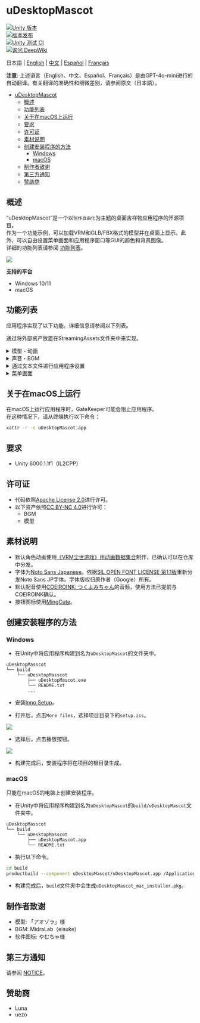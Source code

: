 # uDesktopMascot

[![Unity 版本](https://img.shields.io/badge/Unity-6000.0%2B-blueviolet?logo=unity)](https://unity.com/releases/editor/archive)  
[![版本发布](https://img.shields.io/github/release/MidraLab/uDesktopMascot.svg)](https://github.com/MidraLab/uDesktopMascot/releases)  
[![Unity 测试 CI](https://github.com/MidraLab/uDesktopMascot/actions/workflows/edit-test.yml/badge.svg)](https://github.com/MidraLab/uDesktopMascot/actions/workflows/edit-test.yml)  
[![询问 DeepWiki](https://deepwiki.com/badge.svg)](https://deepwiki.com/MidraLab/uDesktopMascot)

日本語 | [English](README_EN.md) | [中文](README_CN.md) | [Español](README_ES.md) | [Français](README_FR.md)

**注意**: 上述语言（English、中文、Español、Français）是由GPT-4o-mini进行的自动翻译。有关翻译的准确性和细微差别，请参阅原文（日本語）。

<!-- TOC -->
* [uDesktopMascot](#udesktopmascot)
  * [概述](#概述)
  * [功能列表](#功能列表)
  * [关于在macOS上运行](#关于在macos上运行)
  * [要求](#要求)
  * [许可证](#许可证)
  * [素材说明](#素材说明)
  * [创建安装程序的方法](#创建安装程序的方法)
    * [Windows](#windows)
    * [macOS](#macos)
  * [制作者致谢](#制作者致谢)
  * [第三方通知](#第三方通知)
  * [赞助商](#赞助商)
<!-- TOC -->

## 概述

“uDesktopMascot”是一个以`创作自由化`为主题的桌面吉祥物应用程序的开源项目。  
作为一个功能示例，可以加载VRM和GLB/FBX格式的模型并在桌面上显示。此外，可以自由设置菜单画面和应用程序窗口等GUI的颜色和背景图像。  
详细的功能列表请参阅 [功能列表](#功能列表)。

![](Docs/Image/AppImage.png)

**支持的平台**
* Windows 10/11
* macOS

## 功能列表

应用程序实现了以下功能。详细信息请参阅以下列表。

通过将外部资产放置在StreamingAssets文件夹中来实现。

<details>

<summary>模型・动画</summary>

* 加载并显示放置在StreamingAssets中的任意模型文件。  
  * 支持VRM（1.x、0.x）格式的模型。  
  * 支持GLB/GLTF格式的模型（不支持动画）。  
  * 支持FBX格式的模型（部分模型的纹理可能无法加载，且不支持动画）。  
    * 通过放置纹理在StreamingAssets/textures/中可以加载。  
* 从模型选择・添加界面增加VRM模型  
  * 通过指定路径增加  
  * 从文件选择对话框中增加  

</details>

<details>

<summary>声音・BGM</summary>

* 加载并播放放置在SteamingAssets/Voice/中的音频文件。如果有多个，将随机播放。  
  * 点击时播放的声音将加载并播放放置在StreamingAssets/Voice/Click/中的音频文件。  
* 加载并播放放置在SteamingAssets/BGM/中的音乐文件。如果有多个，将随机播放。  
* 默认角色配音的添加  
  * 默认配音使用来自[COEIROINK: つくよみちゃん](https://coeiroink.com/character/audio-character/tsukuyomi-chan)的音频。  
  * 在应用启动、应用结束和点击时播放。  

</details>

<details>

<summary>通过文本文件进行应用程序设置</summary>
可以通过application_settings.txt文件更改应用程序的设置。

设置文件的结构如下所示：

```txt
[Character]
ModelPath=default.vrm
TexturePaths=test.png
Scale=3
PositionX=0
PositionY=0
PositionZ=0
RotationX=0
RotationY=0
RotationZ=0

[Sound]
VoiceVolume=1
BGMVolume=0.5
SEVolume=1

[Display]
Opacity=1
AlwaysOnTop=True

[Performance]
TargetFrameRate=60
QualityLevel=2
```

</details>

<details>

<summary>菜单画面</summary>

* 可以设置菜单画面的背景图像及背景颜色。  
  * 背景图像可以加载放置在StreamingAssets/Menu/中的图像文件。支持的图像格式如下：  
    * PNG  
    * JPG（JPEG）  
    * BMP  
    * GIF（静态图像）  
    * TGA  
    * TIFF  
  * 背景颜色可以指定颜色代码。  
* 从菜单画面可以访问以下功能：  
  * 模型选择・添加界面  
  * AI聊天功能  
  * LocalWeb功能  
  * 应用程序设置  
  * 退出应用程序  
* 按下菜单画面的收起按钮，Windows用户可以将应用程序收起到通知区域。  
  * 收起的应用程序可以通过点击通知区域的图标重新显示。  

</details>

## 关于在macOS上运行

在macOS上运行应用程序时，GateKeeper可能会阻止应用程序。  
在这种情况下，请从终端执行以下命令：

```sh
xattr -r -c uDesktopMascot.app
```

## 要求
* Unity 6000.1.1f1（IL2CPP）

## 许可证
* 代码依照[Apache License 2.0](LICENSE)进行许可。  
* 以下资产依照[CC BY-NC 4.0](https://creativecommons.org/licenses/by-nc/4.0/)进行许可：  
  * BGM  
  * 模型  

## 素材说明
* 默认角色动画使用[《VRM尘世游戏》用动画数据集合](https://fumi2kick.booth.pm/items/1655686)制作，已确认可以在仓库中分发。  
* 字体为[Noto Sans Japanese](https://fonts.google.com/noto/specimen/Noto+Sans+JP?lang=ja_Jpan)。依据[SIL OPEN FONT LICENSE 第1.1版](https://fonts.google.com/noto/specimen/Noto+Sans+JP/license?lang=ja_Jpan)重新分发Noto Sans JP字体。字体版权归原作者（Google）所有。  
* 默认配音使用[COEIROINK: つくよみちゃん](https://coeiroink.com/character/audio-character/tsukuyomi-chan)的音频，使用方法已提前与COEIROINK确认。  
* 按钮图标使用[MingCute](https://github.com/MidraLab/MingCute)。  

## 创建安装程序的方法
### Windows
* 在Unity中将应用程序构建到名为`uDesktopMascot`的文件夹中。  
```
uDesktopMasscot
└── build
    └── uDesktopMasscot
        ├── uDesktopMascot.exe
        └── README.txt
        ...
```

* 安装[Inno Setup](https://www.jrsoftware.org/isdl.php)。  

* 打开后，点击`More files`，选择项目目录下的`setup.iss`。  

![](Docs/Image/SetupIss-1.png)  
* 选择后，点击播放按钮。  

![](Docs/Image/SetupIss-2.png)  
* 构建完成后，安装程序将在项目的根目录生成。  

### macOS
只能在macOS的电脑上创建安装程序。

* 在Unity中将应用程序构建到名为`uDesktopMascot`的`build/uDesktopMascot`文件夹中。  
```
uDesktopMasscot
└── build
    └── uDesktopMasscot
        ├── uDesktopMascot.app
        └── README.txt
```

* 执行以下命令。  
```sh
cd build
productbuild --component uDesktopMascot/uDesktopMascot.app /Applications ./uDesktopMascot_mac_installer.pkg
```
* 构建完成后，`build`文件夹中会生成`uDesktopMascot_mac_installer.pkg`。

## 制作者致谢
* 模型: 「アオゾラ」様  
* BGM: MidraLab（eisuke）  
* 软件图标: やむちゃ様  

## 第三方通知

请参阅 [NOTICE](./NOTICE.md)。

## 赞助商
- Luna  
- uezo  